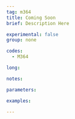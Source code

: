 ```yaml
---
tag: m364
title: Coming Soon
brief: Description Here

experimental: false
group: none

codes:
  - M364

long:

notes:

parameters:

examples:

---
```


